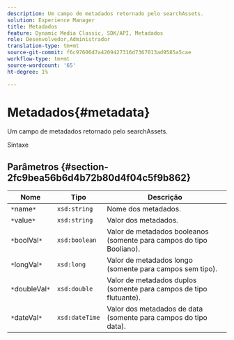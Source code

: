 ```yaml
---
description: Um campo de metadados retornado pelo searchAssets.
solution: Experience Manager
title: Metadados
feature: Dynamic Media Classic, SDK/API, Metadados
role: Desenvolvedor,Administrador
translation-type: tm+mt
source-git-commit: f6c97606d7a4209427316d7367013ad9585a5cae
workflow-type: tm+mt
source-wordcount: '65'
ht-degree: 1%

---
```



# Metadados{#metadata}

Um campo de metadados retornado pelo searchAssets.

Sintaxe

## Parâmetros {#section-2fc9bea56b6d4b72b80d4f04c5f9b862}

| Nome | Tipo | Descrição |
|---|---|---|
| `*`name`*` | `xsd:string` | Nome dos metadados. |
| `*`value`*` | `xsd:string` | Valor dos metadados. |
| `*`boolVal`*` | `xsd:boolean` | Valor de metadados booleanos (somente para campos do tipo Booliano). |
| `*`longVal`*` | `xsd:long` | Valor de metadados longo (somente para campos sem tipo). |
| `*`doubleVal`*` | `xsd:double` | Valor de metadados duplos (somente para campos de tipo flutuante). |
| `*`dateVal`*` | `xsd:dateTime` | Valor dos metadados de data (somente para campos do tipo data). |


